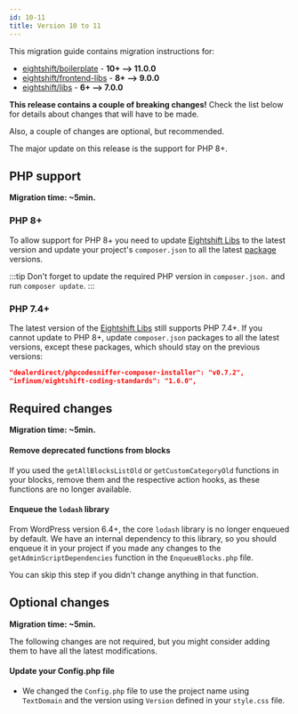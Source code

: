 ```yaml
---
id: 10-11
title: Version 10 to 11
---
```


This migration guide contains migration instructions for:

- [eightshift/boilerplate](https://github.com/infinum/eightshift-boilerplate/releases/tag/11.0.0) - **10+ --> 11.0.0**
- [eightshift/frontend-libs](https://github.com/infinum/eightshift-frontend-libs/releases/tag/9.0.0) - **8+ --> 9.0.0**
- [eightshift/libs](https://github.com/infinum/eightshift-libs/releases/tag/7.0.0) - **6+ --> 7.0.0**

**This release contains a couple of breaking changes!**
Check the list below for details about changes that will have to be made.

Also, a couple of changes are optional, but recommended.

The major update on this release is the support for PHP 8+. 

## PHP support

**Migration time: ~5min.**

### PHP 8+

To allow support for PHP 8+ you need to update [Eightshift Libs](https://github.com/infinum/eightshift-boilerplate/tree/develop) to the latest version and update your project's `composer.json` to all the latest [package](https://github.com/infinum/eightshift-boilerplate/blob/develop/composer.json) versions.

:::tip
Don't forget to update the required PHP version in `composer.json.` and run `composer update`.
:::

### PHP 7.4+

The latest version of the [Eightshift Libs](https://github.com/infinum/eightshift-boilerplate/tree/develop) still supports PHP 7.4+. If you cannot update to PHP 8+, update `composer.json` packages to all the latest versions, except these packages, which should stay on the previous versions:

```json
"dealerdirect/phpcodesniffer-composer-installer": "v0.7.2",
"infinum/eightshift-coding-standards": "1.6.0",
```

## Required changes

**Migration time: ~5min.**

#### Remove deprecated functions from blocks

If you used the `getAllBlocksListOld` or `getCustomCategoryOld` functions in your blocks, remove them and the respective action hooks, as these functions are no longer available.

#### Enqueue the `lodash` library

From WordPress version 6.4+, the core `lodash` library is no longer enqueued by default. We have an internal dependency to this library, so you should enqueue it in your project if you made any changes to the `getAdminScriptDependencies` function in the `EnqueueBlocks.php` file.

You can skip this step if you didn't change anything in that function.

## Optional changes

**Migration time: ~5min.**

The following changes are not required, but you might consider adding them to have all the latest modifications.

#### Update your Config.php file

- We changed the `Config.php` file to use the project name using `TextDomain` and the version using `Version` defined in your `style.css` file.
